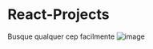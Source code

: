 # React-Projects

  Busque qualquer cep facilmente
  ![image](https://user-images.githubusercontent.com/79863439/170050443-3772761f-6b22-46a2-bd2a-7dbbf54fa918.png)

